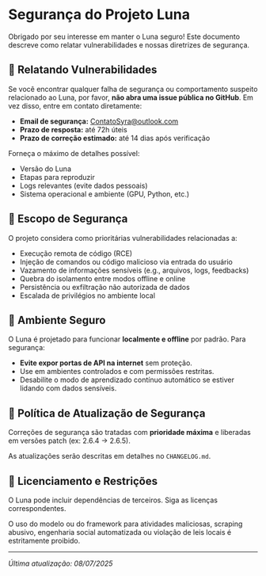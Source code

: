 # Segurança do Projeto Luna

Obrigado por seu interesse em manter o Luna seguro! Este documento descreve como relatar vulnerabilidades e nossas diretrizes de segurança.

## 📣 Relatando Vulnerabilidades

Se você encontrar qualquer falha de segurança ou comportamento suspeito relacionado ao Luna, por favor, **não abra uma issue pública no GitHub**. Em vez disso, entre em contato diretamente:

- **Email de segurança:** ContatoSyra@outlook.com
- **Prazo de resposta:** até 72h úteis
- **Prazo de correção estimado:** até 14 dias após verificação

Forneça o máximo de detalhes possível:
- Versão do Luna
- Etapas para reproduzir
- Logs relevantes (evite dados pessoais)
- Sistema operacional e ambiente (GPU, Python, etc.)

## 🔐 Escopo de Segurança

O projeto considera como prioritárias vulnerabilidades relacionadas a:

- Execução remota de código (RCE)
- Injeção de comandos ou código malicioso via entrada do usuário
- Vazamento de informações sensíveis (e.g., arquivos, logs, feedbacks)
- Quebra do isolamento entre modos offline e online
- Persistência ou exfiltração não autorizada de dados
- Escalada de privilégios no ambiente local

## 🧪 Ambiente Seguro

O Luna é projetado para funcionar **localmente e offline** por padrão. Para segurança:

- **Evite expor portas de API na internet** sem proteção.
- Use em ambientes controlados e com permissões restritas.
- Desabilite o modo de aprendizado contínuo automático se estiver lidando com dados sensíveis.

## 🔄 Política de Atualização de Segurança

Correções de segurança são tratadas com **prioridade máxima** e liberadas em versões patch (ex: 2.6.4 → 2.6.5).

As atualizações serão descritas em detalhes no `CHANGELOG.md`.

## 📄 Licenciamento e Restrições

O Luna pode incluir dependências de terceiros. Siga as licenças correspondentes.

O uso do modelo ou do framework para atividades maliciosas, scraping abusivo, engenharia social automatizada ou violação de leis locais é estritamente proibido.

---

*Última atualização: 08/07/2025*
